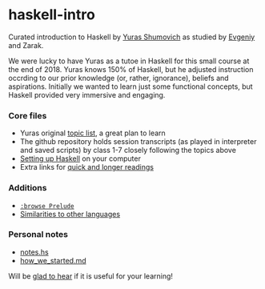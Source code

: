 # haskell-intro

Curated introduction to Haskell by [Yuras Shumovich](https://twitter.com/shumovichy)
as studied by [Evgeniy](https://twitter.com/PogrebnyakE) and Zarak.

We were lucky to have Yuras as a tutoe in Haskell for this small course
at the end of 2018. Yuras knows 150% of Haskell, but he adjusted instruction occrding to our prior knowledge (or, rather, ignorance), beliefs and aspirations. Initially 
we wanted to learn just some functional concepts, but Haskell provided very immersive
and engaging.

### Core files

- Yuras original [topic list](topics.md), a great plan to learn
- The github repository holds session transcripts (as played in interpreter and saved scripts) by class 1-7 closely following the topics above
- [Setting up Haskell](setup.md) on your computer
- Extra links for [quick and longer readings](biblio.md)

### Additions

- [`:browse Prelude`](browse_prelude.hs)
- [Similarities to other languages](sim.md)

### Personal notes
- [notes.hs](notes.hs)
- [how_we_started.md](how_we_started.md)

Will be [glad to hear](https://twitter.com/PogrebnyakE/status/1082306102468005891) if it is useful for your learning!
